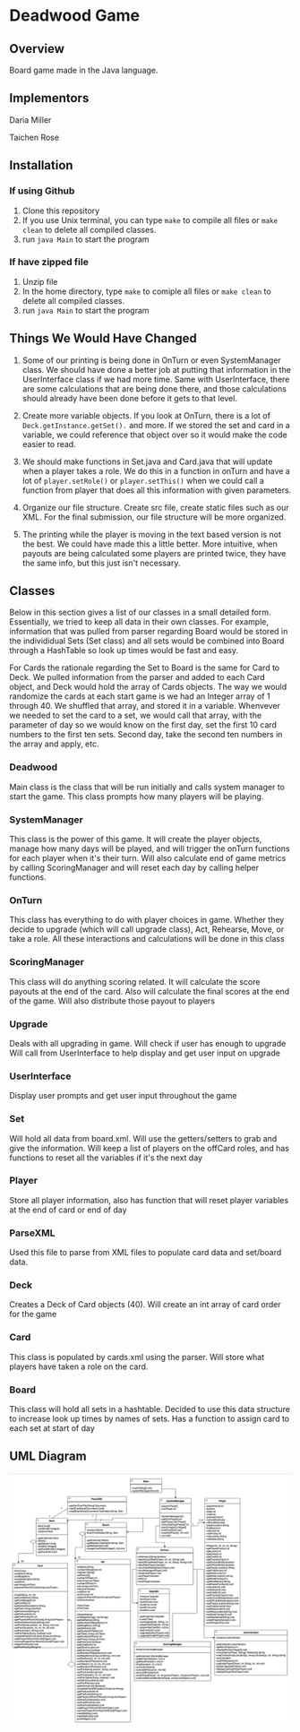 # Deadwood Game

## Overview

Board game made in the Java language.

## Implementors

Daria Miller

Taichen Rose

## Installation

### If using Github
1. Clone this repository
2. If you use Unix terminal, you can type ```make``` to compile all files or ```make clean``` to delete all compiled classes.
3. run ```java Main``` to start the program

### If have zipped file
1. Unzip file
2. In the home directory, type ```make``` to comiple all files or ```make clean``` to delete all compiled classes.
3. run ```java Main``` to start the program 

## Things We Would Have Changed

1. Some of our printing is being done in OnTurn or even SystemManager class. We should have done a better job at putting that information in the UserInterface class if we had more time. Same with UserInterface, there are some calculations that are being done there, and those calculations should already have been done before it gets to that level.

2. Create more variable objects. If you look at OnTurn, there is a lot of ```Deck.getInstance.getSet().``` and more. If we stored the set and card in a variable, we could reference that object over so it would make the code easier to read.

3. We should make functions in Set.java and Card.java that will update when a player takes a role. We do this in a function in onTurn and have a lot of ```player.setRole()``` or ```player.setThis()``` when we could call a function from player that does all this information with given parameters.

4. Organize our file structure. Create src file, create static files such as our XML. For the final submission, our file structure will be more organized.

5. The printing while the player is moving in the text based version is not the best. We could have made this a little better. More intuitive, when payouts are being calculated some players are printed twice, they have the same info, but this just isn't necessary.

## Classes

Below in this section gives a list of our classes in a small detailed form. Essentially, we tried to keep all data in their own classes. For example, information that was pulled from parser regarding Board would be stored in the individidual Sets (Set class) and all sets would be combined into Board through a HashTable so look up times would be fast and easy.

For Cards the rationale regarding the Set to Board is the same for Card to Deck. We pulled information from the parser and added to each Card object, and Deck would hold the array of Cards objects. The way we would randomize the cards at each start game is we had an Integer array of 1 through 40. We shuffled that array, and stored it in a variable. Whenvever we needed to set the card to a set, we would call that array, with the parameter of day so we would know on the first day, set the first 10 card numbers to the first ten sets. Second day, take the second ten numbers in the array and apply, etc.

### Deadwood

Main class is the class that will be run initially and calls system manager to start the game. This class prompts how many players will be playing.

### SystemManager 

This class is the power of this game. It will create the player objects, manage how many days will be played, and will trigger the onTurn functions for each player when it's their turn. Will also calculate end of game metrics by calling ScoringManager and will reset each day by calling helper functions.

### OnTurn

This class has everything to do with player choices in game. Whether they decide to upgrade (which will call upgrade class), Act, Rehearse, Move, or take a role. All these interactions and calculations will be done in this class

### ScoringManager

This class will do anything scoring related. It will calculate the score payouts at the end of the card. Also will calculate the final scores at the end of the game. Will also distribute those payout to players

### Upgrade

Deals with all upgrading in game. Will check if user has enough to upgrade Will call from UserInterface to help display and get user input on upgrade

### UserInterface

Display user prompts and get user input throughout the game

### Set

Will hold all data from board.xml. Will use the getters/setters to grab and give the information. Will keep a list of players on the offCard roles, and has functions to reset all the variables if it's the next day

### Player

Store all player information, also has function that will reset player variables at the end of card or end of day

### ParseXML

Used this file to parse from XML files to populate card data and set/board data.

### Deck

Creates a Deck of Card objects (40). Will create an int array of card order for the game

### Card

This class is populated by cards.xml using the parser. Will store what players have taken a role on the card. 

### Board

This class will hold all sets in a hashtable. Decided to use this data structure to increase look up times by names of sets. Has a function to assign card to each set at start of day

## UML Diagram

![UML Diagram](./img/UML.png)

